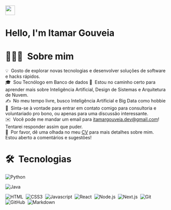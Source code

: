 

### <img src="https://media.giphy.com/media/hvRJCLFzcasrR4ia7z/giphy.gif" width="30px"><h1>Hello, I'm Itamar Gouveia</h1> 

<!-- ## 👋 &nbsp;Hey there! I'm Aditya -->

# 👨🏻‍💻 &nbsp;Sobre mim

💡 &nbsp;Gosto de explorar novas tecnologias e desenvolver soluções de software e hacks rápidos.\
🎓 &nbsp;Sou Tecnólogo em Banco de dados
🌱 &nbsp;Estou no caminho certo para aprender mais sobre Inteligência Artificial, Design de Sistemas e Arquitetura de Nuvem.\
✍️ &nbsp;No meu tempo livre, busco Inteligência Artificial e Big Data como hobbie\
💬 &nbsp;Sinta-se à vontade para entrar em contato comigo para consultoria e voluntariado pro bono, ou apenas para uma discussão interessante.\
✉️ &nbsp;Você pode me mandar um email para itamargouveia.dev@gmail.com! Tentarei responder assim que puder.\
📄 &nbsp;Por favor, dê uma olhada no meu [CV](https://www.itamargouveia.com.br/cv) para mais detalhes sobre mim. Estou aberto a comentários e sugestões!



# 🛠 &nbsp;Tecnologias

![Python](https://img.shields.io/badge/-Python-3e3e3e?style=for-the-badge&logo=python)&nbsp;

![Java](https://img.shields.io/badge/-Java-3e3e3e?style=for-the-badge&logo=Java&logoColor=FFA518)&nbsp;


![HTML](https://img.shields.io/badge/-HTML-3e3e3e?style=for-the-badge&logo=HTML5)&nbsp;
![CSS3](https://img.shields.io/badge/-CSS3-3e3e3e?style=for-the-badge&logo=CSS3&logoColor=1572B6)&nbsp;
![Javascript](https://img.shields.io/badge/-Javascript-3e3e3e?style=for-the-badge&logo=Javascript)&nbsp;
![React](https://img.shields.io/badge/-ReactJS-3e3e3e?style=for-the-badge&logo=react)&nbsp;
![Node.js](https://img.shields.io/badge/-Node.js-3e3e3e?style=for-the-badge&logo=node.js)&nbsp;
![Next.js](https://img.shields.io/badge/-Next.js-3e3e3e?style=for-the-badge&logo=next.js)&nbsp;
![Git](https://img.shields.io/badge/-Git-3e3e3e?style=for-the-badge&logo=git)&nbsp;
![GitHub](https://img.shields.io/badge/-GitHub-3e3e3e?style=for-the-badge&logo=github)&nbsp;
![Markdown](https://img.shields.io/badge/-Markdown-3e3e3e?style=for-the-badge&logo=markdown)



